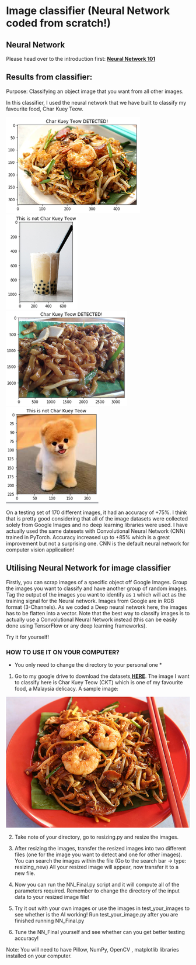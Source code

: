 # Image classifier (Neural Network coded from scratch!) 

## Neural Network

Please head over to the introduction first: [**Neural Network 101**](https://github.com/timothylimyl/neutral_network)

## Results from classifier:

Purpose: Classifying an object image that you want from all other images.

In this classifier, I used the neural network that we have built to classify my favourite food, Char Kuey Teow. 

![result](pics/result1.png)
![result](pics/result2.png)
![result](pics/result3.png)
![result](pics/result4.png)


On a testing set of 170 different images, it had an accuracy of +75%. I think that is pretty good considering that all of the image datasets were collected solely from Google Images and no deep learning libraries were used. I have actually used the same datesets with Convolutional Neural Network (CNN) trained in PyTorch. Accuracy increased up to +85% which is a great improvement but not a surprising one. CNN is the default neural network for computer vision application!


## Utilising Neural Network for image classifier

Firstly, you can scrap images of a specific object off Google Images. Group the images you want to classify and have another group of random images. Tag the output of the images you want to identify as `1` which will act as the training signal for the Neural network. Images from Google are in RGB format (3-Channels). As we coded a Deep neural network here, the images has to be flatten into a vector. Note that the best way to classify images is to actually use a Convolutional Neural Network instead (this can be easily done using TensorFlow or any deep learning frameworks).

Try it for yourself!

### HOW TO USE IT ON YOUR COMPUTER?

* You only need to change the directory to your personal one *

1. Go to my google drive to download the datasets,[**HERE**](https://drive.google.com/open?id=12oIU2uCpO8LjkqC3WaQ1k1dB-WGCZmdg). The image I want to classify here is Char Kuey Teow (CKT) which is one of my favourite food, a Malaysia delicacy. A sample image:

![](ckt.jpg)

2. Take note of your directory, go to resizing.py and resize the images.

3. After resizing the images, transfer the resized images into two different files (one for the image you want to detect and one for other images). You can search the images within the file (Go to the search bar -> type: resizing_new) All your resized image will appear, now transfer it to a new file.

4. Now you can run the NN_Final.py script and it will compute all of the parameters required. Remember to change the directory of the input data to your resized image file!

5. Try it out with your own images or use the images in test_your_images to see whether is the AI working! Run test_your_image.py after you are finished running NN_Final.py

6. Tune the NN_Final yourself and see whether can you get better testing accuracy!

Note: You will need to have Pillow, NumPy, OpenCV , matplotlib libraries installed on your computer.




